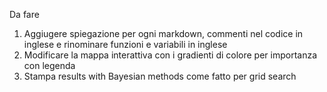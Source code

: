 Da fare
1. Aggiugere spiegazione per ogni markdown, commenti nel codice in inglese e rinominare funzioni e variabili in inglese
2. Modificare la mappa interattiva con i gradienti di colore per importanza con legenda
3. Stampa results with Bayesian methods come fatto per grid search
